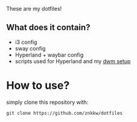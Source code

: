 These are my dotfiles!
## What does it contain?
- i3 config
- sway config
- Hyperland + waybar config
- scripts used for Hyperland and my [dwm setup](https://github.com/znkkw/dwm)

# How to use? 
simply clone this repository with:
```
git clone https://github.com/znkkw/dotfiles

```
